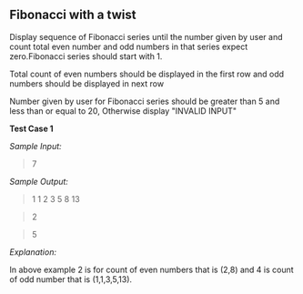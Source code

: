 ## Fibonacci with a twist ##

Display sequence of Fibonacci series until the number given by user and count total even number and odd numbers in that series expect zero.Fibonacci series should start with 1.

Total count of even numbers should be displayed in the first row and odd numbers should be displayed in next row

Number given by user for Fibonacci series should be greater than 5 and less than or equal to 20, Otherwise display "INVALID INPUT"

**Test Case 1**

*Sample Input:*

> 7

*Sample Output:*

> 1 1 2 3 5 8 13

> 2

> 5


*Explanation:*

In above example 2 is for count of even numbers that is (2,8) and 4 is count of odd number that is (1,1,3,5,13).
